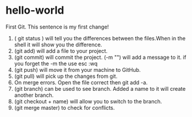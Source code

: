 # hello-world
First Git.
This sentence is my first change!
1. ( git status ) will tell you the differences between the files.When in the
  shell it will show you the difference.
2. (git add) will add a file to your project.
3. (git commit) will commit the project. (-m "") will add a message to it. if
    you forget the -m the use esc :wq
4. (git push) will move it from your machine to GitHub.
5. (git pull) will pick up the changes from git.
6. On merge errors. Open the file correct then git add -a.
7. (git branch) can be used to see branch. Added a name to it will create
    another branch.
8. (git checkout + name) will allow you to switch to the branch.
9. (git merge master) to check for conflicts.
